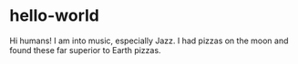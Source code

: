 # hello-world

Hi humans!
I am into music, especially Jazz.
I had pizzas on the moon and found these far superior to Earth pizzas.
